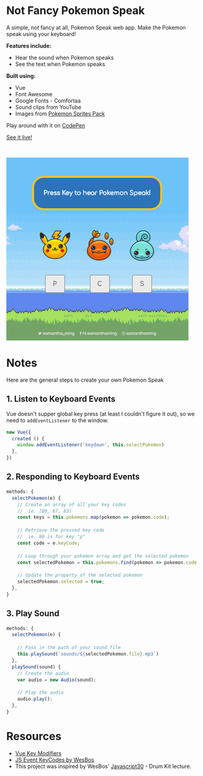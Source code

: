 # Not Fancy Pokemon Speak

A simple, not fancy at all, Pokemon Speak web app. Make the Pokemon speak using your keyboard!

**Features include:**
- Hear the sound when Pokemon speaks
- See the text when Pokemon speaks

**Built using:**
- Vue
- Font Awesome
- Google Fonts - Comfortaa
- Sound clips from YouTube
- Images from [Pokemon Sprites Pack](https://www.pokemongoapkfree.com/pokemon-sprites-pack-images/)

Play around with it on [CodePen](https://codepen.io/samanthaming/pen/MXBYNJ)

[See it live!](https://samanthaming.github.io/not-fancy-pokemon-speaks/)

<br>

![App](images/not-fancy-pokemon-speaks.png)

# Notes

Here are the general steps to create your own Pokemon Speak

## 1. Listen to Keyboard Events

Vue doesn't supper global key press (at least I couldn't figure it out), so we need to `addEventListener` to the window.

```javascript
new Vue({ 
  created () {
    window.addEventListener('keydown', this.selectPokemon)
  },
})
```

## 2. Responding to Keyboard Events

```javascript
methods: {
  selectPokemon(e) {
    // Create an array of all your key codes
    //  ie. [80, 67, 83]
    const keys = this.pokemons.map(pokemon => pokemon.code);
    
    // Retrieve the pressed key code 
    //  ie. 80 is for key "p"
    const code = e.keyCode;
    
    // Loop through your pokemon array and get the selected pokemon
    const selectedPokemon = this.pokemons.find(pokemon => pokemon.code === code)

    // Update the property of the selected pokemon
    selectedPokemon.selected = true;
  },
}
```

## 3. Play Sound

```javascript
methods: {
  selectPokemon(e) {
  
    // Pass in the path of your sound file
    this.playSound(`sounds/${selectedPokemon.file}.mp3`)
  },
  playSound(sound) {
    // Create the audio
    var audio = new Audio(sound);
    
    // Play the audio
    audio.play();
  },
}
```

# Resources

- [Vue Key Modifiers](https://vuejs.org/v2/guide/events.html#Key-Modifiers)
- [JS Event KeyCodes by WesBos](http://keycode.info/)
- This project was inspired by WesBos' [Javascript30](https://javascript30.com/) - Drum Kit lecture.
